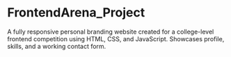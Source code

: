 # FrontendArena_Project
A fully responsive personal branding website created for a college-level frontend competition using HTML, CSS, and JavaScript. Showcases profile, skills, and a working contact form.
